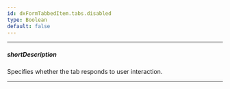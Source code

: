 ```yaml
---
id: dxFormTabbedItem.tabs.disabled
type: Boolean
default: false
---
```

---
##### shortDescription
Specifies whether the tab responds to user interaction.

---

